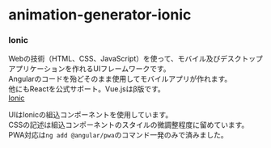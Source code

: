 # animation-generator-ionic

### Ionic
Webの技術（HTML、CSS、JavaScript）を使って、モバイル及びデスクトップアプリケーションを作れるUIフレームワークです。  
Angularのコードを殆どそのまま使用してモバイルアプリが作れます。  
他にもReactを公式サポート。Vue.jsはβ版です。  
[Ionic](https://ionicframework.com/jp/docs/)

UIはIonicの組込コンポーネントを使用しています。  
CSSの記述は組込コンポーネントのスタイルの微調整程度に留めています。  
PWA対応は`ng add @angular/pwa`のコマンド一発のみで済みました。
